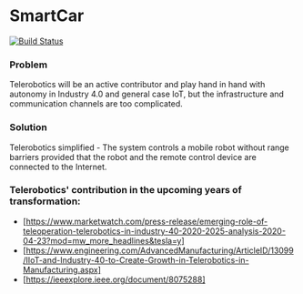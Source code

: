 # SmartCar

[![Build Status](https://travis-ci.org/joemccann/dillinger.svg?branch=master)](https://travis-ci.org/joemccann/dillinger)

### Problem
Telerobotics will be an active contributor and play hand in hand with autonomy in Industry 4.0 and general case IoT, but the infrastructure and communication channels are too complicated.

### Solution
Telerobotics simplified - The system controls a mobile robot without range barriers provided that the robot and the remote control device are connected to the Internet.

### Telerobotics' contribution in the upcoming years of transformation:
* [https://www.marketwatch.com/press-release/emerging-role-of-teleoperation-telerobotics-in-industry-40-2020-2025-analysis-2020-04-23?mod=mw_more_headlines&tesla=y]
* [https://www.engineering.com/AdvancedManufacturing/ArticleID/13099/IIoT-and-Industry-40-to-Create-Growth-in-Telerobotics-in-Manufacturing.aspx]
* [https://ieeexplore.ieee.org/document/8075288]
